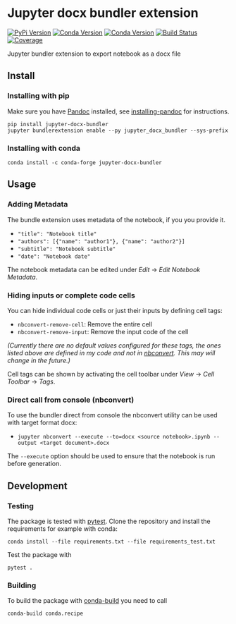 # Jupyter docx bundler extension

[![PyPi Version](https://img.shields.io/pypi/v/jupyter-docx-bundler.svg)](https://pypi.org/project/jupyter-docx-bundler/)
[![Conda Version](https://img.shields.io/conda/vn/conda-forge/jupyter-docx-bundler.svg)](https://anaconda.org/conda-forge/jupyter-docx-bundler)
[![Conda Version](https://img.shields.io/conda/vn/mrossi/jupyter-docx-bundler.svg)](https://anaconda.org/mrossi/jupyter-docx-bundler)
[![Build Status](https://dev.azure.com/m-rossi-github/jupyter-docx-bundler/_apis/build/status/m-rossi.jupyter-docx-bundler?branchName=master)](https://dev.azure.com/m-rossi-github/jupyter-docx-bundler/_build/latest?definitionId=1&branchName=master)
[![Coverage](https://img.shields.io/azure-devops/coverage/m-rossi-github/jupyter-docx-bundler/1/master.svg)](https://img.shields.io/azure-devops/coverage/m-rossi-github/jupyter-docx-bundler/1/master.svg)

Jupyter bundler extension to export notebook as a docx file

## Install

### Installing with pip

Make sure you have [Pandoc](https://pandoc.org) installed, see [installing-pandoc](https://github.com/bebraw/pypandoc#installing-pandoc) for instructions.

```
pip install jupyter-docx-bundler
jupyter bundlerextension enable --py jupyter_docx_bundler --sys-prefix
```

### Installing with conda

```
conda install -c conda-forge jupyter-docx-bundler
```

## Usage

### Adding Metadata

The bundle extension uses metadata of the notebook, if you you provide it.

* `"title": "Notebook title"`
* `"authors": [{"name": "author1"}, {"name": "author2"}]`
* `"subtitle": "Notebook subtitle"`
* `"date": "Notebook date"`

The notebook metadata can be edited under _Edit_ -> _Edit Notebook Metadata_.

### Hiding inputs or complete code cells

You can hide individual code cells or just their inputs by defining cell tags:

* `nbconvert-remove-cell`: Remove the entire cell
* `nbconvert-remove-input`: Remove the input code of the cell

_(Currently there are no default values configured for these tags, the ones listed above are defined in my code and not in [nbconvert](https://github.com/jupyter/nbconvert). This may will change in the future.)_

Cell tags can be shown by activating the cell toolbar under _View_ -> _Cell Toolbar_ -> _Tags_.

### Direct call from console (nbconvert)

To use the bundler direct from console the nbconvert utility can be used with target format docx:

* `jupyter nbconvert --execute --to=docx <source notebook>.ipynb --output <target document>.docx`

The `--execute` option should be used to ensure that the notebook is run before generation.

## Development

### Testing

The package is tested with [pytest](https://docs.pytest.org/en/latest/). Clone the repository and install the requirements for example with conda:
```
conda install --file requirements.txt --file requirements_test.txt
```
Test the package with
```
pytest .
```

### Building

To build the package with [conda-build](https://github.com/conda/conda-build) you need to call
```
conda-build conda.recipe
```
